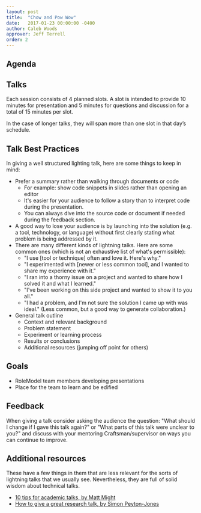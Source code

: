 ```yaml
---
layout: post
title:  "Chow and Pow Wow"
date:   2017-01-23 00:00:00 -0400
author: Caleb Woods
approver: Jeff Terrell
order: 2
---
```


## Agenda

## Talks

Each session consists of 4 planned slots.  A slot is intended to provide 10 minutes for presentation and 5 minutes for questions and discussion for a total of 15 minutes per slot.

In the case of longer talks, they will span more than one slot in that day’s schedule.

## Talk Best Practices

In giving a well structured lighting talk, here are some things to keep in mind:

* Prefer a summary rather than walking through documents or code
  * For example: show code snippets in slides rather than opening an editor
  * It's easier for your audience to follow a story than to interpret code during the presentation.
  * You can always dive into the source code or document if needed during the feedback section.
* A good way to lose your audience is by launching into the solution (e.g. a tool, technology, or language) without first clearly stating what problem is being addressed by it.
* There are many different kinds of lightning talks. Here are some common ones (which is not an exhaustive list of what's permissible):
  * "I use [tool or technique] often and love it. Here's why."
  * "I experimented with [newer or less common tool], and I wanted to share my experience with it."
  * "I ran into a thorny issue on a project and wanted to share how I solved it and what I learned."
  * "I've been working on this side project and wanted to show it to you all."
  * "I had a problem, and I'm not sure the solution I came up with was ideal." (Less common, but a good way to generate collaboration.)
* General talk outline
  * Context and relevant background
  * Problem statement
  * Experiment or learning process
  * Results or conclusions
  * Additional resources (jumping off point for others)

## Goals

* RoleModel team members developing presentations
* Place for the team to learn and be edified

## Feedback

When giving a talk consider asking the audience the question: "What should I change if I gave this talk again?" or "What parts of this talk were unclear to you?" and discuss with your mentoring Craftsman/supervisor on ways you can continue to improve.

## Additional resources

These have a few things in them that are less relevant for the sorts of lightning talks that we usually see. Nevertheless, they are full of solid wisdom about technical talks.

* [10 tips for academic talks, by Matt Might](http://matt.might.net/articles/academic-presentation-tips/)
* [How to give a great research talk, by Simon Peyton-Jones](http://slideplayer.com/slide/4153651/)
